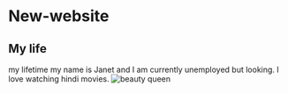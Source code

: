 # New-website
<h2>My life</h2>
my lifetime
my name is Janet and I am currently unemployed but looking. I love watching hindi movies.
<img src="image/Deepika8" alt="beauty queen"/>
